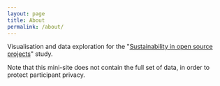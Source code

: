 ```yaml
---
layout: page
title: About
permalink: /about/
---
```


Visualisation and data exploration for the "[Sustainability in open source projects](https://sustainable-open-science-and-software.github.io)" study. 

Note that this mini-site does not contain the full set of data, in order to protect participant privacy. 